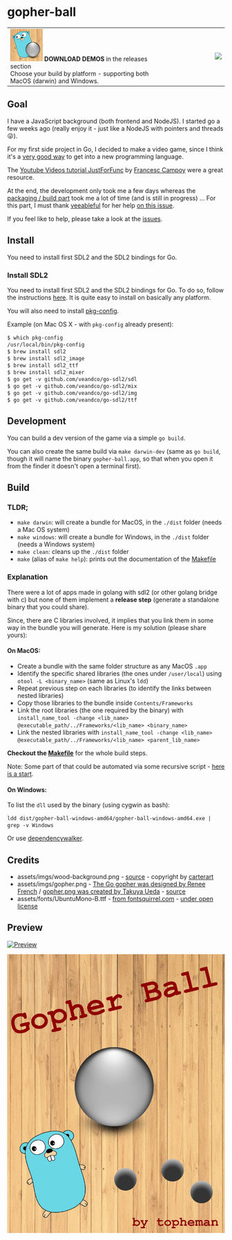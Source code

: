 gopher-ball
===========

<table>
    <tr>
        <td>
            <a href="https://github.com/topheman/gopher-ball/releases" style="text-decoration:none;">
                <img src="https://raw.githubusercontent.com/topheman/gopher-ball/master/assets/originals/icon.png" width="75" />
                <strong>DOWNLOAD DEMOS</strong> in the releases section
            </a>
            <br />
            Choose your build by platform - supporting both MacOS (darwin) and Windows.
        </td>
        <td style="width:30%; text-align: right;">
            <a href="http://i.imgur.com/Y1bT6Du.gif">
                <img src="http://i.imgur.com/G064PZD.gif">
            </a>
        </td>
    </tr>
</table>

## Goal

I have a JavaScript background (both frontend and NodeJS). I started go a few weeks ago (really enjoy it - just like a NodeJS with pointers and threads 😜).

For my first side project in Go, I decided to make a video game, since I think it's a [very good way](http://dev.topheman.com/my-projects/) to get into a new programming language.

The [Youtube Videos tutorial JustForFunc](https://youtu.be/aYkxFbd6luY?list=PL64wiCrrxh4Jisi7OcCJIUpguV_f5jGnZ) by [Francesc Campoy](https://github.com/campoy) were a great resource.

At the end, the development only took me a few days whereas the [packaging / build part](#build) took me a lot of time (and is still in progress) ... For this part, I must thank [veeableful](https://github.com/veeableful) for her help [on this issue](https://github.com/veandco/go-sdl2/issues/234).

If you feel like to help, please take a look at the [issues](https://github.com/topheman/gopher-ball/issues).

## Install

You need to install first SDL2 and the SDL2 bindings for Go.

### Install SDL2

You need to install first SDL2 and the SDL2 bindings for Go. To do so, follow the instructions [here](https://github.com/veandco/go-sdl2).
It is quite easy to install on basically any platform.

You will also need to install [pkg-config](https://en.wikipedia.org/wiki/Pkg-config).

Example (on Mac OS X - with `pkg-config` already present):

```shell
$ which pkg-config
/usr/local/bin/pkg-config
$ brew install sdl2
$ brew install sdl2_image
$ brew install sdl2_ttf
$ brew install sdl2_mixer
$ go get -v github.com/veandco/go-sdl2/sdl
$ go get -v github.com/veandco/go-sdl2/mix
$ go get -v github.com/veandco/go-sdl2/img
$ go get -v github.com/veandco/go-sdl2/ttf
```

## Development

You can build a dev version of the game via a simple `go build`.

You can also create the same build via `make darwin-dev` (same as `go build`, though it will name the binary `gopher-ball.app`, so that when you open it from the finder it doesn't open a terminal first).

## Build

### TLDR;

* `make darwin`: will create a bundle for MacOS, in the `./dist` folder (needs a Mac OS system)
* `make windows`: will create a bundle for Windows, in the `./dist` folder (needs a Windows system)
* `make clean`: cleans up the `./dist` folder
* `make` (alias of `make help`): prints out the documentation of the [Makefile](https://github.com/topheman/gopher-ball/blob/master/Makefile) 

### Explanation

There were a lot of apps made in golang with sdl2 (or other golang bridge with c) but none of them implement a **release step** (generate a standalone binary that you could share).

Since, there are C libraries involved, it implies that you link them in some way in the bundle you will generate. Here is my solution (please share yours):

#### On MacOS:

* Create a bundle with the same folder structure as any MacOS `.app`
* Identify the specific shared libraries (the ones under `/user/local`) using `otool -L <binary_name>` (same as Linux's `ldd`)
* Repeat previous step on each libraries (to identify the links between nested libraries)
* Copy those libraries to the bundle inside `Contents/Frameworks`
* Link the root libraries (the one required by the binary) with `install_name_tool -change <lib_name> @executable_path/../Frameworks/<lib_name> <binary_name>`
* Link the nested libraries with `install_name_tool -change <lib_name> @executable_path/../Frameworks/<lib_name> <parent_lib_name>`

**Checkout the [Makefile](https://github.com/topheman/gopher-ball/blob/master/Makefile)** for the whole build steps.

Note: Some part of that could be automated via some recursive script - [here is a start](https://github.com/topheman/gopher-ball/blob/master/bin/otool_list.sh).

#### On Windows:

To list the `dll` used by the binary (using cygwin as bash):

```
ldd dist/gopher-ball-windows-amd64/gopher-ball-windows-amd64.exe | grep -v Windows
```

Or use [dependencywalker](http://www.dependencywalker.com/).

## Credits

- assets/imgs/wood-background.png - [source](https://fr.vecteezy.com/art-vectoriel/133727-vector-wood-planks-background) - copyright by [carterart](https://fr.vecteezy.com/membres/carterart)
- assets/imgs/gopher.png - [The Go gopher was designed by Renee French](http://reneefrench.blogspot.com/) / [gopher.png was created by Takuya Ueda](https://twitter.com/tenntenn) - [source](https://github.com/golang-samples)
- assets/fonts/UbuntuMono-B.ttf - [from fontsquirrel.com](https://www.fontsquirrel.com/fonts/ubuntu-mono) - [under open license](http://font.ubuntu.com/ufl/)

## Preview

[![Preview](http://i.imgur.com/Y1bT6Du.gif)](http://i.imgur.com/Y1bT6Du.gif)

[![Preview](https://raw.githubusercontent.com/topheman/gopher-ball/master/assets/imgs/splashScreen.jpg)](http://i.imgur.com/Y1bT6Du.gif)